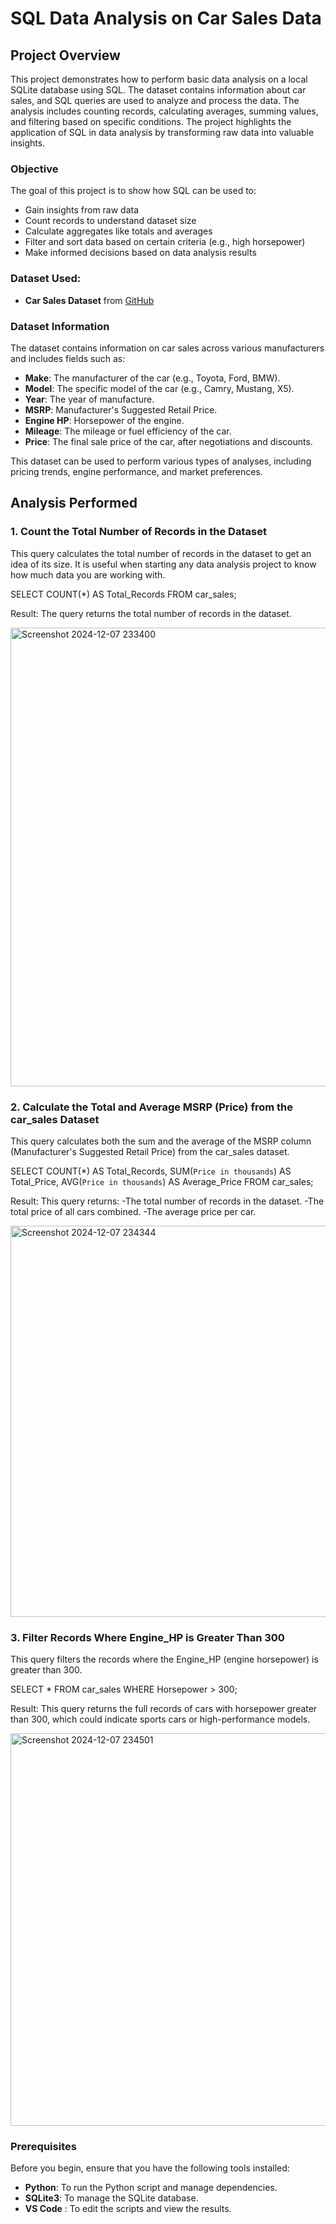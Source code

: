 # SQL Data Analysis on Car Sales Data

## Project Overview

This project demonstrates how to perform basic data analysis on a local SQLite database using SQL. The dataset contains information about car sales, and SQL queries are used to analyze and process the data. The analysis includes counting records, calculating averages, summing values, and filtering based on specific conditions. The project highlights the application of SQL in data analysis by transforming raw data into valuable insights.

### Objective
The goal of this project is to show how SQL can be used to:
- Gain insights from raw data
- Count records to understand dataset size
- Calculate aggregates like totals and averages
- Filter and sort data based on certain criteria (e.g., high horsepower)
- Make informed decisions based on data analysis results

### Dataset Used:
- **Car Sales Dataset** from [GitHub](https://github.com/chandanverma07/DataSets/blob/master/Car_sales.csv)

### Dataset Information

The dataset contains information on car sales across various manufacturers and includes fields such as:
- **Make**: The manufacturer of the car (e.g., Toyota, Ford, BMW).
- **Model**: The specific model of the car (e.g., Camry, Mustang, X5).
- **Year**: The year of manufacture.
- **MSRP**: Manufacturer's Suggested Retail Price.
- **Engine HP**: Horsepower of the engine.
- **Mileage**: The mileage or fuel efficiency of the car.
- **Price**: The final sale price of the car, after negotiations and discounts.

This dataset can be used to perform various types of analyses, including pricing trends, engine performance, and market preferences.


## Analysis Performed

### 1. Count the Total Number of Records in the Dataset

This query calculates the total number of records in the dataset to get an idea of its size. It is useful when starting any data analysis project to know how much data you are working with.

SELECT COUNT(*) AS Total_Records FROM car_sales;

Result: The query returns the total number of records in the dataset.

<img width="734" alt="Screenshot 2024-12-07 233400" src="https://github.com/user-attachments/assets/19936c7c-8989-4f9e-aa0a-f3438c073f54">


### 2. Calculate the Total and Average MSRP (Price) from the car_sales Dataset

This query calculates both the sum and the average of the MSRP column (Manufacturer's Suggested Retail Price) from the car_sales dataset.

SELECT 
    COUNT(*) AS Total_Records, 
    SUM(`Price in thousands`) AS Total_Price,
    AVG(`Price in thousands`) AS Average_Price 
FROM car_sales;

Result: This query returns:
-The total number of records in the dataset.
-The total price of all cars combined.
-The average price per car.

<img width="626" alt="Screenshot 2024-12-07 234344" src="https://github.com/user-attachments/assets/3dc33110-ef62-4ecb-993a-a0723ab5aecd">


### 3. Filter Records Where Engine_HP is Greater Than 300

This query filters the records where the Engine_HP (engine horsepower) is greater than 300.

SELECT * FROM car_sales WHERE Horsepower > 300;

Result: This query returns the full records of cars with horsepower greater than 300, which could indicate sports cars or high-performance models.

<img width="628" alt="Screenshot 2024-12-07 234501" src="https://github.com/user-attachments/assets/6a74fdd0-3650-455d-b520-5c84e1d8a997">



### Prerequisites

Before you begin, ensure that you have the following tools installed:

- **Python**: To run the Python script and manage dependencies.
- **SQLite3**: To manage the SQLite database.
- **VS Code** : To edit the scripts and view the results.

